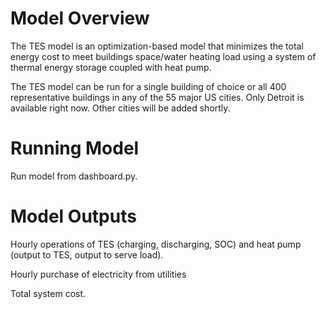 # Model Overview

The TES model is an optimization-based model that minimizes the total energy cost to meet buildings space/water heating load using a system of thermal energy storage coupled with heat pump.

The TES model can be run for a single building of choice or all 400 representative buildings in any of the 55 major US cities. Only Detroit is available right now. Other cities will be added shortly.

# Running Model
Run model from dashboard.py.

# Model Outputs
Hourly operations of TES (charging, discharging,  SOC) and heat pump (output to TES, output to serve load).

Hourly purchase of electricity from utilities

Total system cost.
